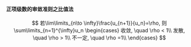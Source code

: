 #### 正项级数的审敛准则之比值法

$$
若\lim\limits_{n\to \infty}\frac{u_{n+1}}{u_n}=\rho, 则
\sum\limits_{n=1}^{\infty}u_n
\begin{cases}
	收敛, \quad \rho < 1\\
	发散, \quad \rho > 1\\
	不一定, \quad \rho =1\\
\end{cases}
$$
